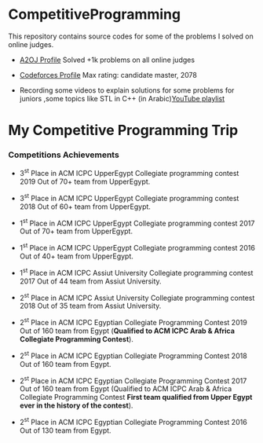 # CompetitiveProgramming
This repository contains source codes for some of the problems I solved on online judges.
*  [A2OJ Profile](https://a2oj.com/profile?Username=hussien_egyptian) Solved +1k problems on all online judges

*  [Codeforces Profile](https://codeforces.com/profile/Hussien_Ibrahiem) Max rating: candidate master, 2078

*  Recording some videos to explain solutions for some problems for juniors ,some topics like STL in C++
 (in Arabic)[YouTube playlist](https://www.youtube.com/channel/UCCH8yNJMxFsfWq7hJ-Ag4gg?view_as=subscriber) 


# My Competitive Programming Trip

### Competitions Achievements

*  3<sup>st</sup> Place in ACM ICPC UpperEgypt Collegiate programming contest 2019 Out of 70+ team from UpperEgypt.

*  3<sup>st</sup> Place in ACM ICPC UpperEgypt Collegiate programming contest 2018 Out of 60+ team from UpperEgypt.

*  1<sup>st</sup> Place in ACM ICPC UpperEgypt Collegiate programming contest 2017 Out of 70+ team from UpperEgypt.

*  1<sup>st</sup> Place in ACM ICPC UpperEgypt Collegiate programming contest 2016 Out of 40+ team from UpperEgypt.

*  1<sup>st</sup> Place in ACM ICPC Assiut University Collegiate programming contest 2017 Out of 44 team from Assiut University.

*  2<sup>st</sup> Place in ACM ICPC Assiut University Collegiate programming contest 2018 Out of 35 team from Assiut University.

*  2<sup>st</sup> Place in ACM ICPC Egyptian Collegiate Programming Contest 2019 Out of 160 team from Egypt (**Qualified to ACM ICPC Arab & Africa Collegiate Programming Contest**).

*  2<sup>st</sup> Place in ACM ICPC Egyptian Collegiate Programming Contest 2018 Out of 160 team from Egypt.

*  2<sup>st</sup> Place in ACM ICPC Egyptian Collegiate Programming Contest 2017 Out of 160 team from Egypt (Qualified to ACM ICPC Arab & Africa Collegiate Programming Contest **First team qualified  from Upper Egypt ever in the history of the contest**).

*  2<sup>st</sup> Place in ACM ICPC Egyptian Collegiate Programming Contest 2016 Out of 130 team from Egypt.



